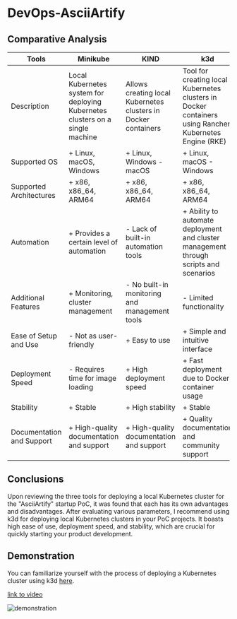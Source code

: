 # DevOps-AsciiArtify

## Comparative Analysis

| Tools            | Minikube                                     | KIND                                           | k3d                                          |
|------------------|--------------------------------------------|-----------------------------------------------|----------------------------------------------|
| Description      | Local Kubernetes system for deploying Kubernetes clusters on a single machine | Allows creating local Kubernetes clusters in Docker containers | Tool for creating local Kubernetes clusters in Docker containers using Rancher Kubernetes Engine (RKE) |
| Supported OS     | + Linux, macOS, Windows                    | + Linux, Windows - macOS                     | + Linux, macOS - Windows                    |
| Supported Architectures | + x86, x86_64, ARM64                    | + x86, x86_64, ARM64                         | + x86, x86_64, ARM64                        |
| Automation       | + Provides a certain level of automation   | - Lack of built-in automation tools           | + Ability to automate deployment and cluster management through scripts and scenarios |
| Additional Features | + Monitoring, cluster management          | - No built-in monitoring and management tools | - Limited functionality                     |
| Ease of Setup and Use | - Not as user-friendly                   | + Easy to use                                 | + Simple and intuitive interface            |
| Deployment Speed | - Requires time for image loading         | + High deployment speed                       | + Fast deployment due to Docker container usage |
| Stability        | + Stable                                   | + High stability                               | + Stable                                    |
| Documentation and Support | + High-quality documentation and support | + High-quality documentation and support      | + Quality documentation and community support |

## Conclusions

Upon reviewing the three tools for deploying a local Kubernetes cluster for the "AsciiArtify" startup PoC, it was found that each has its own advantages and disadvantages. After evaluating various parameters, I recommend using k3d for deploying local Kubernetes clusters in your PoC projects. It boasts high ease of use, deployment speed, and stability, which are crucial for quickly starting your product development.

## Demonstration

You can familiarize yourself with the process of deploying a Kubernetes cluster using k3d [here](.doc/k3d.md).

[link to video](https://asciinema.org/a/XdYsLpd0n2F46dEzziceor0R8)

![demonstration](./assets/demo.gif)
